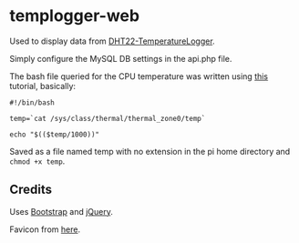 # templogger-web

Used to display data from [DHT22-TemperatureLogger](https://github.com/tsamu/DHT22-TemperatureLogger).

Simply configure the MySQL DB settings in the api.php file.

The bash file queried for the CPU temperature was written using [this](https://helloacm.com/cpu-temperature-on-raspberry-pi/) tutorial, basically:
```
#!/bin/bash

temp=`cat /sys/class/thermal/thermal_zone0/temp`

echo "$(($temp/1000))"
```

Saved as a file named temp with no extension in the pi home directory and `chmod +x temp`.

## Credits
Uses [Bootstrap](https://getbootstrap.com/) and [jQuery](https://jquery.com/).

Favicon from [here](https://www.iconsdb.com/soylent-red-icons/temperature-2-icon.html).
